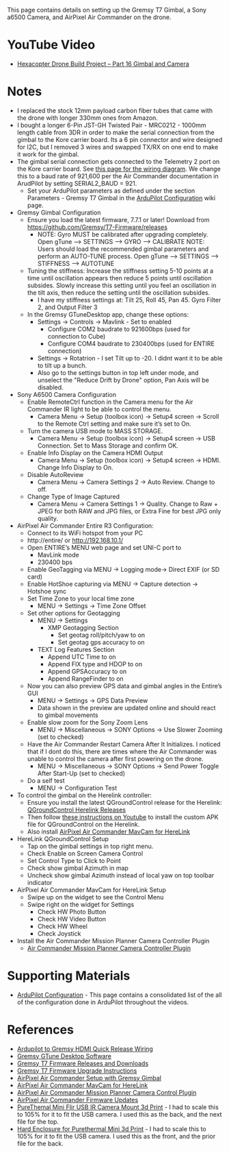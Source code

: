 This page contains details on setting up the Gremsy T7 Gimbal, a Sony a6500 Camera, and AirPixel Air Commander on the drone.

# YouTube Video
- [Hexacopter Drone Build Project – Part 16 Gimbal and Camera](https://youtu.be/XXX)

# Notes
- I replaced the stock 12mm payload carbon fiber tubes that came with the drone with longer 330mm ones from Amazon.
- I bought a longer 6-Pin JST-GH Twisted Pair - MRC0212 - 1000mm length cable from 3DR in order to make the serial connection from the gimbal to the Kore carrier board. Its a 6 pin connector and wire designed for I2C, but I removed 3 wires and swapped TX/RX on one end to make it work for the gimbal.
- The gimbal serial connection gets connected to the Telemetry 2 port on the Kore carrier board. See [this page for the wiring diagram](https://ardupilot.org/copter/docs/common-gremsy-pixyu-gimbal.html). We change this to a baud rate of 921,600 per the Air Commander documentation in ArudPilot by setting SERIAL2_BAUD = 921.
  - Set your ArduPilot parameters as defined under the section Parameters - Gremsy T7 Gimbal in the [ArduPilot Configuration](../ArduPilot-Config/ArduPilot-Config.md#) wiki page.
- Gremsy Gimbal Configuration
  - Ensure you load the latest firmware, 7.7.1 or later! Download from https://github.com/Gremsy/T7-Firmware/releases
    - NOTE: Gyro MUST be calibrated after upgrading completely.
      Open gTune --> SETTINGS --> GYRO --> CALIBRATE
      NOTE: Users should load the recommended gimbal parameters and perform an AUTO-TUNE process.
      Open gTune --> SETTINGS --> STIFFNESS --> AUTOTUNE
  - Tuning the stiffness: Increase the stiffness setting 5-10 points at a time until oscillation appears then reduce 5 points until oscillation subsides. Slowly increase this setting until you feel an oscillation in the tilt axis, then reduce the setting until the oscillation subsides.
    - I have my stiffness settings at: Tilt 25, Roll 45, Pan 45. Gyro Filter 2, and Output Filter 3
  - In the Gremsy GTuneDesktop app, change these options:
    - Settings -> Controls -> Mavlink - Set to enabled
      - Configure COM2 baudrate to 921600bps (used for connection to Cube)
      - Configure COM4 baudrate to 230400bps (used for ENTIRE connection)
    - Settings -> Rotatrion - I set Tilt up to -20. I didnt want it to be able to tilt up a bunch.
    - Also go to the settings button in top left under mode, and unselect the "Reduce Drift by Drone" option, Pan Axis will be disabled.
- Sony A6500 Camera Configuration
  - Enable RemoteCtrl function in the Camera menu for the Air Commander IR light to be able to control the menu.
    - Camera Menu -> Setup (toolbox icon) -> Setup4 screen -> Scroll to the Remote Ctrl setting and make sure it’s set to On.
  - Turn the camera USB mode to MASS STORAGE. 
    - Camera Menu -> Setup (toolbox icon) -> Setup4 screen -> USB Connection. Set to Mass Storage and confirm OK.
  - Enable Info Display on the Camera HDMI Output
    - Camera Menu -> Setup (toolbox icon) -> Setup4 screen -> HDMI. Change Info Display to On.
  - Disable AutoReview
    - Camera Menu -> Camera Settings 2 -> Auto Review. Change to off.
  - Change Type of Image Captured
    - Camera Menu -> Camera Settings 1 -> Quality. Change to Raw + JPEG for both RAW and JPG files, or Extra Fine for best JPG only quality.
- AirPixel Air Commander Entire R3 Configuration:
  - Connect to its WiFi hotspot from your PC
  - http://entire/ or http://192.168.10.1/
  - Open ENTIRE’s MENU web page and set UNI-C port to
    - MavLink mode
    - 230400 bps
  - Enable GeoTagging via MENU -> Logging mode-> Direct EXIF (or SD card)
  - Enable HotShoe capturing via MENU -> Capture detection -> Hotshoe sync
  - Set Time Zone to your local time zone
    - MENU -> Settings -> Time Zone Offset
  - Set other options for Geotagging
    - MENU -> Settings
      - XMP Geotagging Section
        - Set geotag roll/pitch/yaw to on
        - Set geotag gps accuracy to on
    - TEXT Log Features Section
      - Append UTC Time to on
      - Append FIX type and HDOP to on
      - Append GPSAccuracy to on
      - Append RangeFinder to on
  - Now you can also preview GPS data and gimbal angles in the Entire’s GUI
    - MENU -> Settings -> GPS Data Preview
    - Data shown in the preview are updated online and should react to gimbal movements
  - Enable slow zoom for the Sony Zoom Lens
    - MENU -> Miscellaneous -> SONY Options -> Use Slower Zooming (set to checked)
  - Have the Air Commander Restart Camera After It Initializes. I noticed that if I dont do this, there are times where the Air Commander was unable to control the camera after first powering on the drone.
    -  MENU -> Miscellaneous -> SONY Options -> Send Power Toggle After Start-Up (set to checked)
  - Do a self test
    - MENU -> Configuration Test
- To control the gimbal on the Herelink controller:
  - Ensure you install the latest QGroundControl release for the Herelink: [QGroundControl Herelink Releases](https://github.com/CubePilot/qgroundcontrol-herelink/releases)
  - Then follow [these instructions on Youtube](https://www.youtube.com/watch?v=a-cLzYD7HBk&t=43s) to install the custom APK file for QGroundControl on the Herelink.
  - Also install [AirPixel Air Commander MavCam for HereLink](https://airpixel.cz/docs/herelink-camera-control/)
- HereLink QGroundControl Setup
  - Tap on the gimbal settings in top right menu.
  - Check Enable on Screen Camera Control
  - Set Control Type to Click to Point
  - Check show gimbal Azimuth in map
  - Uncheck show gimbal Azimuth instead of local yaw on top toolbar indicator
- AirPixel Air Commander MavCam for HereLink Setup
  - Swipe up on the widget to see the Control Menu
  - Swipe right on the widget for Settings
    - Check HW Photo Button
    - Check HW Video Button
    - Check HW Wheel
    - Check Joystick
- Install the Air Commander Mission Planner Camera Controller Plugin
  - [Air Commander Mission Planner Camera Controller Plugin](https://airpixel.cz/docs/missionplanner-camera-control-plugin/)

# Supporting Materials
- [ArduPilot Configuration](../ArduPilot-Config/ArduPilot-Config.md) - This page contains a consolidated list of the all of the configuration done in ArduPilot throughout the videos.

# References 
- [Ardupilot to Gremsy HDMI Quick Release Wiring](https://ardupilot.org/copter/docs/common-gremsy-pixyu-gimbal.html)
- [Gremsy GTune Desktop Software](https://github.com/Gremsy/gTuneDesktop/releases)
- [Gremsy T7 Firmware Releases and Downloads](https://github.com/Gremsy/T7-Firmware/releases)
- [Gremsy T7 Firmware Upgrade Instructions](https://gremsy.com/support/product-support/series-gremsy-t-s/gremsy-t7/gremsy-t7-download)
- [AirPixel Air Commander Setup with Gremsy Gimbal](https://airpixel.cz/docs/gremsy-evo-installation-for-pixhawk/)
- [AirPixel Air Commander MavCam for HereLink](https://airpixel.cz/docs/herelink-camera-control/)
- [AirPixel Air Commander Mission Planner Camera Control Plugin](https://airpixel.cz/docs/missionplanner-camera-control-plugin/)
- [AirPixel Air Commander Firmware Updates](https://airpixel.cz/docs/firmware-update/)
- [PureThemal Mini Flir USB IR Camera Mount 3d Print](https://cults3d.com/en/3d-model/game/pure-thermal-mini-flir-usb-ir-camera-mount) - I had to scale this to 105% for it to fit the USB camera. I used this as the back, and the next file for the top.
- [Hard Enclosure for Purethermal Mini 3d Print](https://cults3d.com/en/3d-model/gadget/hard-enclosure-for-purethermal-mini) - I had to scale this to 105% for it to fit the USB camera. I used this as the front, and the prior file for the back.
